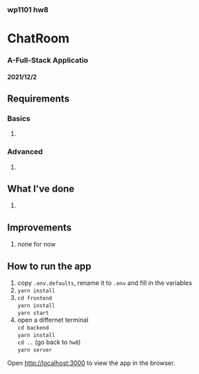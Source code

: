 ### wp1101 hw8
# ChatRoom
### A-Full-Stack Applicatio  
####  2021/12/2

## Requirements
### Basics
1. 
### Advanced
1. 
   
## What I've done
1. 

## Improvements
1. none for now

## How to run the app
1. copy `.env.defaults`, rename it to `.env` and fill in the variables
2. `yarn install`  
3. `cd frontend`   
    `yarn install`   
    `yarn start`
4. open a differnet terminal    
    `cd backend`  
    `yarn install`  
    `cd ..`  (go back to `hw8`)  
    `yarn server`

Open [http://localhost:3000](http://localhost:3000) to view the app in the browser.